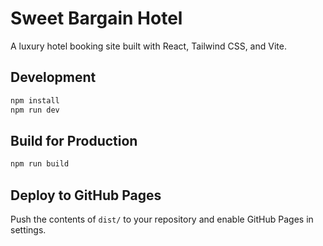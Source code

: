 # Sweet Bargain Hotel

A luxury hotel booking site built with React, Tailwind CSS, and Vite.

## Development

```bash
npm install
npm run dev
```

## Build for Production

```bash
npm run build
```

## Deploy to GitHub Pages
Push the contents of `dist/` to your repository and enable GitHub Pages in settings.